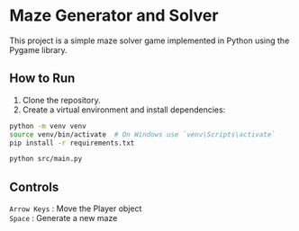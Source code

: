 # Maze Generator and Solver
This project is a simple maze solver game implemented in Python using the Pygame library.

## How to Run
1. Clone the repository.
2. Create a virtual environment and install dependencies:
```sh
python -m venv venv
source venv/bin/activate  # On Windows use `venv\Scripts\activate`
pip install -r requirements.txt

python src/main.py
```

## Controls

 `Arrow Keys` : Move the Player object <br>
 `Space` : Generate a new maze
